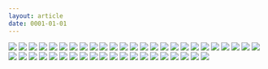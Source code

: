 ```yaml
---
layout: article
date: 0001-01-01
---
```


![](https://cdn.lewd.host/nF2oiLpi.png)
![](https://cdn.lewd.host/hKd3wZ3M.png)
![](https://cdn.lewd.host/sALKv72X.jpg)
![](https://cdn.lewd.host/UqYYTKiE.jpg)
![](https://cdn.lewd.host/RsgctSwF.jpg)
![](https://cdn.lewd.host/W4vihujG.jpg)
![](https://cdn.lewd.host/PxIXtTHt.jpg)
![](https://cdn.lewd.host/ZviaHKhA.jpg)
![](https://cdn.lewd.host/0vAoVwmB.jpg)
![](https://cdn.lewd.host/LMokEdKZ.jpg)
![](https://cdn.lewd.host/tFLl7Bdz.jpg)
![](https://cdn.lewd.host/T74v8na9.jpg)
![](https://cdn.lewd.host/2K5jOL6b.jpg)
![](https://cdn.lewd.host/Y8VvCynj.jpg)
![](https://cdn.lewd.host/UCHToqxp.jpg)
![](https://cdn.lewd.host/xkXCiiZd.jpg)
![](https://cdn.lewd.host/6b5dIlOY.jpg)
![](https://cdn.lewd.host/mhDcnjLw.jpg)
![](https://cdn.lewd.host/N21UYd3J.jpg)
![](https://cdn.lewd.host/V4RUU4G2.jpg)
![](https://cdn.lewd.host/6dHe6zB6.jpg)
![](https://cdn.lewd.host/COgHvR2t.jpg)
![](https://cdn.lewd.host/C0nPcvK9.jpg)
![](https://cdn.lewd.host/RZ2SHfWi.jpg)
![](https://cdn.lewd.host/u3QRg6nY.jpg)
![](https://cdn.lewd.host/W9oDa5f8.jpg)
![](https://cdn.lewd.host/B0ACbPLG.jpg)
![](https://cdn.lewd.host/0rfFWDIt.jpg)
![](https://cdn.lewd.host/3TiMgKI2.jpg)
![](https://cdn.lewd.host/6hEFANKj.jpg)
![](https://cdn.lewd.host/HUy30HpT.jpg)
![](https://cdn.lewd.host/NOM5QOS2.jpg)
![](https://cdn.lewd.host/IhusD9MK.jpg)
![](https://cdn.lewd.host/nzbGROvP.jpg)
![](https://cdn.lewd.host/7XyabNGf.jpg)
![](https://cdn.lewd.host/LUYOoH2u.jpg)
![](https://cdn.lewd.host/95DeE5pE.jpg)
![](https://cdn.lewd.host/9QC7OdYI.jpg)
![](https://cdn.lewd.host/s9Z9N4Fl.jpg)
![](https://cdn.lewd.host/RfMCk1iE.jpg)
![](https://cdn.lewd.host/CEgmlyWE.jpg)
![](https://cdn.lewd.host/WHW2pA7J.jpg)
![](https://cdn.lewd.host/ULXlQMEA.jpg)
![](https://cdn.lewd.host/P62Cd5om.jpg)
![](https://cdn.lewd.host/tfu8mSIM.jpg)